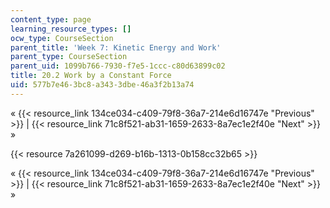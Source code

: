 ```yaml
---
content_type: page
learning_resource_types: []
ocw_type: CourseSection
parent_title: 'Week 7: Kinetic Energy and Work'
parent_type: CourseSection
parent_uid: 1099b766-7930-f7e5-1ccc-c80d63899c02
title: 20.2 Work by a Constant Force
uid: 577b7e46-3bc8-a343-3dbe-46a3f2b13a74
---
```


« {{< resource_link 134ce034-c409-79f8-36a7-214e6d16747e "Previous" >}} | {{< resource_link 71c8f521-ab31-1659-2633-8a7ec1e2f40e "Next" >}} »

{{< resource 7a261099-d269-b16b-1313-0b158cc32b65 >}}

« {{< resource_link 134ce034-c409-79f8-36a7-214e6d16747e "Previous" >}} | {{< resource_link 71c8f521-ab31-1659-2633-8a7ec1e2f40e "Next" >}} »